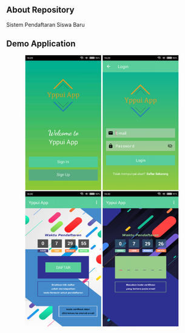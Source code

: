 ## About Repository
Sistem Pendaftaran Siswa Baru

## Demo Application
<p align="center">
  <img src="https://github.com/adityaikhbalm/SistemPendaftaranSiswaBaru/blob/master/screenshot/1.jpg" width="200"> <img src="https://github.com/adityaikhbalm/SistemPendaftaranSiswaBaru/blob/master/screenshot/2.png" width="200">
  <img src="https://github.com/adityaikhbalm/SistemPendaftaranSiswaBaru/blob/master/screenshot/3.png" width="200"> <img src="https://github.com/adityaikhbalm/SistemPendaftaranSiswaBaru/blob/master/screenshot/4.png" width="200">
</p>
